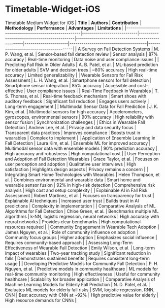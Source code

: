 # Timetable-Widget-iOS
Timetable Medium Widget for iOS
| **Title**                                             | **Authors**                | **Contribution**                            | **Methodology**                                   | **Performance**      | **Advantages**                        | **Limitations**                        |
|-------------------------------------------------------|----------------------------|---------------------------------------------|---------------------------------------------------|----------------------|---------------------------------------|----------------------------------------|
| A Survey on Fall Detection Systems                    | M. P. Wang, et al.         | Sensor-based fall detection review          | Sensor analysis                                  | 87% accuracy         | Real-time monitoring                 | Data noise and user compliance issues  |
| Predicting Fall Risk in Older Adults                  | A. B. Patel, et al.        | ML-based prediction for older adults        | SVM and decision trees                           | ~80% accuracy        | High real-time accuracy              | Limited generalizability               |
| Wearable Sensors for Fall Risk Assessment             | L. H. Wang, et al.         | Smartphone sensors for fall detection       | Smartphone sensor integration                    | 85% accuracy         | Accessible and cost-effective        | User compliance issues                 |
| Real-Time Feedback in Wearables                       | T. S. Thomas, et al.       | Real-time feedback mechanism                | Smart shoes with auditory feedback               | Significant fall reduction | Engages users actively         | Long-term engagement                  |
| Multimodal Sensor Data for Fall Prediction            | J. K. Kim, et al.          | Multimodal sensors for high accuracy       | Accelerometers, gyroscopes, environmental sensors | 90% accuracy         | High reliability with sensor fusion  | Synchronization challenges             |
| Ethics in Wearable Fall Detection                     | Andrew Lee, et al.         | Privacy and data security focus             | Transparent data practices                       | Improves compliance  | Boosts trust in wearables            | Complex to implement                  |
| Application of Ensemble Learning in Fall Detection    | Laura Kim, et al.          | Ensemble ML for improved accuracy          | Multimodal sensor data with ensemble models      | 90% prediction accuracy | High accuracy and robustness       | High computational cost               |
| User Perception and Adoption of Fall Detection Wearables | Grace Taylor, et al.   | Focuses on user perception and adoption     | Qualitative user interviews                      | High satisfaction    | Highlights design aspects            | Privacy remains a concern              |
| Integrating Smart Home Technologies with Wearables    | Helen Thompson, et al.     | Combines environmental and wearable data    | Smart home and wearable sensor fusion            | 92% in high-risk detection | Comprehensive risk analysis | High cost and setup complexity        |
| Explainable AI in Fall Risk Assessment                | Robert Martinez, et al.    | Focuses on transparency for trust          | Explainable AI techniques                        | Increased user trust | Builds trust in AI predictions       | Complexity in implementation          |
| Comparative Analysis of ML Algorithms for Fall Detection | Chloe Green, et al.    | Benchmarks multiple ML algorithms          | k-NN, logistic regression, neural networks       | High accuracy with neural networks | Provides clear benchmarks       | High computational resources required |
| Community Engagement in Wearable Tech Adoption       | James Nguyen, et al.       | Role of community influence on adoption    | Community focus groups                           | Higher adoption      | Emphasizes social influence          | Requires community-based approach      |
| Assessing Long-Term Effectiveness of Wearable Fall Detection | Emily Wilson, et al. | Long-term impact of wearables              | Two-year tracking study                          | Significant reduction in falls | Demonstrates sustained benefits | Requires consistent long-term usage   |
| Developing Predictive Models for Community Fall Detection | P. H. Nguyen, et al.  | Predictive models in community healthcare  | ML models for real-time community monitoring     | High effectiveness   | Useful for community healthcare      | Scalability for broader application   |
| Comparative Analysis of Machine Learning Models for Elderly Fall Prediction | N. D. Patel, et al. | Evaluates ML models for elderly fall risks | SVM, logistic regression, RNN, CNN | Best accuracy with CNN at ~92% | High predictive value for elderly | High resource demands for CNNs |
